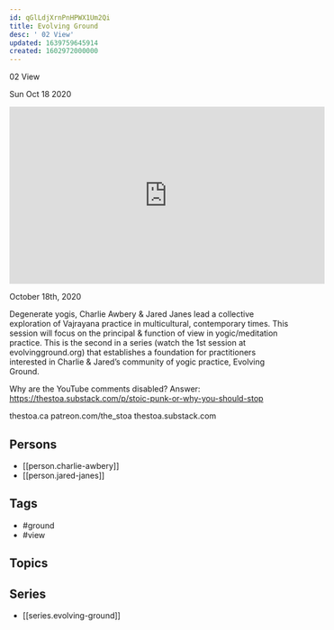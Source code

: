 ```yaml
---
id: qGlLdjXrnPnHPWX1Um2Qi
title: Evolving Ground
desc: ' 02 View'
updated: 1639759645914
created: 1602972000000
---
```



 02 View

Sun Oct 18 2020

<iframe width="560" height="315" src="https://www.youtube.com/embed/hwMFHS1EhOg" title="Evolving Ground: 02 View w/ Charlie Awbery & Jared Janes" frameborder="0" allow="accelerometer; autoplay; clipboard-write; encrypted-media; gyroscope; picture-in-picture" allowfullscreen ></iframe>

October 18th, 2020

Degenerate yogis, Charlie Awbery & Jared Janes lead a collective exploration of Vajrayana practice in multicultural, contemporary times. This session will focus on the principal & function of view in yogic/meditation practice. This is the second in a series (watch the 1st session at evolvingground.org) that establishes a foundation for practitioners interested in Charlie & Jared’s community of yogic practice, Evolving Ground.

Why are the YouTube comments disabled? Answer: https://thestoa.substack.com/p/stoic-punk-or-why-you-should-stop

thestoa.ca
patreon.com/the_stoa
thestoa.substack.com

## Persons

- [[person.charlie-awbery]]
- [[person.jared-janes]]

## Tags

- #ground
- #view

## Topics



## Series

- [[series.evolving-ground]]

